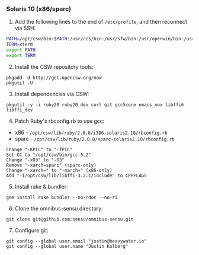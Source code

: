 ### Solaris 10 (x86/sparc)

1. Add the following lines to the end of `/etc/profile`, and then reconnect via SSH:

  ```sh
  PATH=/opt/csw/bin:$PATH:/usr/ccs/bin:/usr/sfw/bin:/usr/openwin/bin:/usr/local/bin
  TERM=xterm
  export PATH
  export TERM
  ```

2. Install the CSW repository tools:

  ```
  pkgadd -d http://get.opencsw.org/now
  pkgutil -U
  ```

3. Install dependencies via CSW:

  ```
  pkgutil -y -i ruby20 ruby20_dev curl git gcc5core emacs_nox libffi6 libffi_dev
  ```

4. Patch Ruby's rbconfig.rb to use gcc:

  * x86   - `/opt/csw/lib/ruby/2.0.0/i386-solaris2.10/rbconfig.rb`
  * sparc - `/opt/csw/lib/ruby/2.0.0/sparc-solaris2.10/rbconfig.rb`

  ```
  Change "-KPIC" to "-fPIC"
  Set CC to "/opt/csw/bin/gcc-5.2"
  Change "-xO3" to "-O3"
  Remove "-xarch=sparc" (sparc-only)
  Change "-xarch=" to "-march=" (x86-only)
  Add "-I/opt/csw/lib/libffi-3.2.1/include" to CPPFLAGS
  ```

5. Install rake & bundler:

  ```
  gem install rake bundler --no-rdoc --no-ri
  ```

6. Clone the omnibus-sensu directory:

  ```
  git clone git@github.com:sensu/omnibus-sensu.git
  ```

7. Configure git:

  ```
  git config --global user.email "justin@heavywater.io"
  git config --global user.name "Justin Kolberg"
  ```

